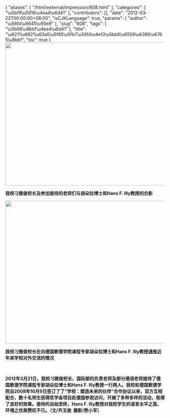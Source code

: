 {
    "aliases": [
        "/html/external/impression/608.html"
    ],
    "categories": [
        "\u5bf9\u5916\u4ea4\u6d41"
    ],
    "contributors": [],
    "date": "2012-03-22T00:00:00+08:00",
    "isCJKLanguage": true,
    "params": {
        "author": "\u56fd\u9645\u90e8"
    },
    "slug": "608",
    "tags": [
        "\u5b66\u8bbf\u4ea4\u6d41"
    ],
    "title": "\u6211\u6821\u63a5\u5f85\u5fb7\u56fd\u4e13\u5bb6\u6559\u6388\u6765\u8bbf",
    "toc": true
}
**<img
    src="https://cdn.tfls.online/mirror/full/523458f1e367efc639ba6654162c8326bf40d8d0.jpg"
    style="display:block;margin-left:auto;margin-right:auto;"
    decoding="async"
    fetchpriority="auto"
    loading="lazy"
    height="450"
    width="600"
/>**

**我校刁雅俊校长及参加接待的老师们与胡朵拉博士和Hans F. Illy教授的合影**

**<img
    src="https://cdn.tfls.online/mirror/full/ef76348f21f2124335a64a721a26b61eb01f7235.jpg"
    style="display:block;margin-left:auto;margin-right:auto;"
    decoding="async"
    fetchpriority="auto"
    loading="lazy"
    height="450"
    width="600"
/>**

**我校刁雅俊校长在向德国歌德学院课程专家胡朵拉博士和Hans F. Illy教授通报近年来学校对外交流的情况**

 

**2012年3月21日，我校刁雅俊校长、国际部的负责老师及部分德语老师接待了德国歌德学院课程专家胡朵拉博士和Hans F. Illy教授一行两人。我校和德国歌德学院自2008年10月9日签订了了“学校：塑造未来的伙伴”合作协议以来，双方互相配合，数十名师生获得奖学金项目赴德国参观访问，开展了多种多样的活动，取得了良好的效果。接待的自始至终，Hans F. Illy教授对我校学生的语言水平之高、环境之优美赞叹不已。（文/齐玉俊  摄影/熊小军）**

